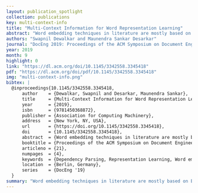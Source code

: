 ```yaml
---
layout: publication_spotlight
collection: publications
key: multi-context-info
title: "Multi-Context Information for Word Representation Learning"
abstract: "Word embedding techniques in literature are mostly based on Bag of Words models where words that co-occur with each other are considered to be related. However, it is not necessary for similar or related words to occur in the same context window. In this paper, we propose a new approach to combine different types of resources for training word embeddings. The lexical resources used in this work are Dependency Parse Tree and WordNet. Apart from the co-occurrence information, the use of these additional resources helps us in including the semantic and syntactic information from the text in learning the word representations. The learned representations are evaluated on multiple evaluation tasks like Semantic Textual Similarity, Word Similarity. Results of the experimental analyses highlight the usefulness of the proposed methodology."
authors: "Swapnil Dewalkar and Maunendra Sankar Desarkar"
journal: "DocEng 2019: Proceedings of the ACM Symposium on Document Engineering 2019"
year: 2019
month: 9
highlight: 0
link: "https://dl.acm.org/doi/10.1145/3342558.3345418"
pdf: "https://dl.acm.org/doi/pdf/10.1145/3342558.3345418"
img: "multi-context-info.png"
bibtex: |
  @inproceedings{10.1145/3342558.3345418,
      author    = {Dewalkar, Swapnil and Desarkar, Maunendra Sankar},
      title     = {Multi-Context Information for Word Representation Learning},
      year      = {2019},
      isbn      = {9781450368872},
      publisher = {Association for Computing Machinery},
      address   = {New York, NY, USA},
      url       = {https://doi.org/10.1145/3342558.3345418},
      doi       = {10.1145/3342558.3345418},
      abstract  = {Word embedding techniques in literature are mostly based on Bag of Words models where words that co-occur with each other are considered to be related. However, it is not necessary for similar or related words to occur in the same context window. In this paper, we propose a new approach to combine different types of resources for training word embeddings. The lexical resources used in this work are Dependency Parse Tree and WordNet. Apart from the co-occurrence information, the use of these additional resources helps us in including the semantic and syntactic information from the text in learning the word representations. The learned representations are evaluated on multiple evaluation tasks like Semantic Textual Similarity, Word Similarity. Results of the experimental analyses highlight the usefulness of the proposed methodology.},
      booktitle = {Proceedings of the ACM Symposium on Document Engineering 2019},
      articleno = {21},
      numpages  = {4},
      keywords  = {Dependency Parsing, Representation Learning, Word embedding, WordNet},
      location  = {Berlin, Germany},
      series    = {DocEng '19}
  }
summary: "Word embedding techniques in literature are mostly based on Bag of Words models where words that co-occur with each other are considered to be related. However, it is not necessary for similar or related words to occur in the same context window. In this paper, we propose a new approach to combine different types of resources for training word embeddings. The lexical resources used in this work are Dependency Parse Tree and WordNet. Apart from the co-occurrence information, the use of these additional resources helps us in including the semantic and syntactic information from the text in learning the word representations. The learned representations are evaluated on multiple evaluation tasks like Semantic Textual Similarity, Word Similarity. Results of the experimental analyses highlight the usefulness of the proposed methodology."
---
```

